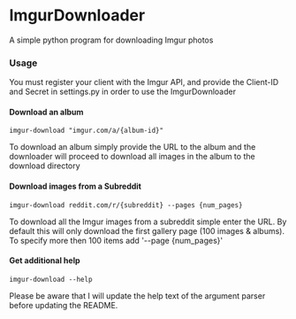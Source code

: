 # ImgurDownloader
A simple python program for downloading Imgur photos

### Usage

You must register your client with the Imgur API, and provide the Client-ID and Secret
 in settings.py in order to use the ImgurDownloader
 
#### Download an album

    imgur-download "imgur.com/a/{album-id}"

To download an album simply provide the URL to the album and the downloader will proceed
 to download all images in the album to the download directory
 
 
#### Download images from a Subreddit

    imgur-download reddit.com/r/{subreddit} --pages {num_pages}

To download all the Imgur images from a subreddit simple enter the URL. By default this
 will only download the first gallery page (100 images & albums). To specify more then 100
 items add '--page {num_pages}'

#### Get additional help

    imgur-download --help

Please be aware that I will update the help text of the argument parser before updating the README.

